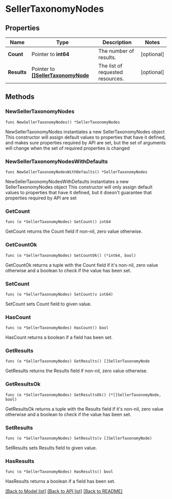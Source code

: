 # SellerTaxonomyNodes

## Properties

Name | Type | Description | Notes
------------ | ------------- | ------------- | -------------
**Count** | Pointer to **int64** | The number of results. | [optional] 
**Results** | Pointer to [**[]SellerTaxonomyNode**](SellerTaxonomyNode.md) | The list of requested resources. | [optional] 

## Methods

### NewSellerTaxonomyNodes

`func NewSellerTaxonomyNodes() *SellerTaxonomyNodes`

NewSellerTaxonomyNodes instantiates a new SellerTaxonomyNodes object
This constructor will assign default values to properties that have it defined,
and makes sure properties required by API are set, but the set of arguments
will change when the set of required properties is changed

### NewSellerTaxonomyNodesWithDefaults

`func NewSellerTaxonomyNodesWithDefaults() *SellerTaxonomyNodes`

NewSellerTaxonomyNodesWithDefaults instantiates a new SellerTaxonomyNodes object
This constructor will only assign default values to properties that have it defined,
but it doesn't guarantee that properties required by API are set

### GetCount

`func (o *SellerTaxonomyNodes) GetCount() int64`

GetCount returns the Count field if non-nil, zero value otherwise.

### GetCountOk

`func (o *SellerTaxonomyNodes) GetCountOk() (*int64, bool)`

GetCountOk returns a tuple with the Count field if it's non-nil, zero value otherwise
and a boolean to check if the value has been set.

### SetCount

`func (o *SellerTaxonomyNodes) SetCount(v int64)`

SetCount sets Count field to given value.

### HasCount

`func (o *SellerTaxonomyNodes) HasCount() bool`

HasCount returns a boolean if a field has been set.

### GetResults

`func (o *SellerTaxonomyNodes) GetResults() []SellerTaxonomyNode`

GetResults returns the Results field if non-nil, zero value otherwise.

### GetResultsOk

`func (o *SellerTaxonomyNodes) GetResultsOk() (*[]SellerTaxonomyNode, bool)`

GetResultsOk returns a tuple with the Results field if it's non-nil, zero value otherwise
and a boolean to check if the value has been set.

### SetResults

`func (o *SellerTaxonomyNodes) SetResults(v []SellerTaxonomyNode)`

SetResults sets Results field to given value.

### HasResults

`func (o *SellerTaxonomyNodes) HasResults() bool`

HasResults returns a boolean if a field has been set.


[[Back to Model list]](../README.md#documentation-for-models) [[Back to API list]](../README.md#documentation-for-api-endpoints) [[Back to README]](../README.md)


